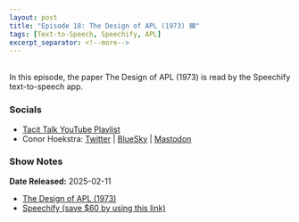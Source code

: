 ```yaml
---
layout: post
title: "Episode 18: The Design of APL (1973) 🟦"
tags: [Text-to-Speech, Speechify, APL]
excerpt_separator: <!--more-->
---
```



<br>In this episode, the paper The Design of APL (1973) is read by the Speechify text-to-speech app.

<!--more-->

### Socials

* [Tacit Talk YouTube Playlist](https://www.youtube.com/playlist?list=PLVFrD1dmDdvenJhYti3HomLRkC4_Y9AXA)
* Conor Hoekstra: [Twitter](https://twitter.com/code_report) \| [BlueSky](https://bsky.app/profile/codereport.bsky.social) \| [Mastodon](https://mastodon.social/@code_report)

### Show Notes

**Date Released:** 2025-02-11 <br>

* [The Design of APL (1973)](https://www.jsoftware.com/papers/APLDesign.htm)
* [Speechify (save $60 by using this link)](https://share.speechify.com/mzBQRif)
